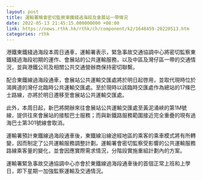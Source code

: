 ```yaml
---
layout: post
title: 運輸署稱會密切監察東鐵綫過海段及會展站一帶情況
date: 2022-05-13 21:45:15.000000000 +08:00
link: https://news.rthk.hk/rthk/ch/component/k2/1648459-20220513.htm
categories: rthk
---
```


港鐵東鐵綫過海段本周日通車，運輸署表示，緊急事故交通協調中心將密切監察東鐵綫過海段初期的運作、會展站的公共運輸服務，以及中區及灣仔區一帶的交通情況，並與港鐵公司及相關公共交通營辦商保持密切聯繫。

配合東鐵線過海段通車，會展站公共運輸交匯處將於明日起啓用，並取代現時位於鴻興道的灣仔北臨時公共運輸交匯處。至於現時以該臨時交匯處作為總站的17條巴士路線，亦將於明日遷移至會展站公共運輸交匯處。

此外，本周日起，新巴將開辦來往會展站公共運輸交匯處至黃泥涌峽的第1M號線，提供往來會展站的接駁巴士服務；而與新鐵路服務範圍接近完全重疊的現有過海巴士第301號線會取消。

運輸署預計東鐵線過海段通車後，東鐵線沿線途經地區的乘客的乘車模式將有所轉變，因而制定了公共運輸服務調整計劃。運輸署會密切監察受影響的公共運輸服務路線乘客量的變化，並會因應實際需求情況，分階段實施重組計劃內的方案。

運輸署緊急事故交通協調中心亦會於東鐵線過海段通車後的首個正常上班和上學日，即下星期一加強監察運輸及交通情況。
